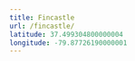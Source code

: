 ```yaml
---
title: Fincastle
url: /fincastle/
latitude: 37.499304800000004
longitude: -79.87726190000001
---
```

